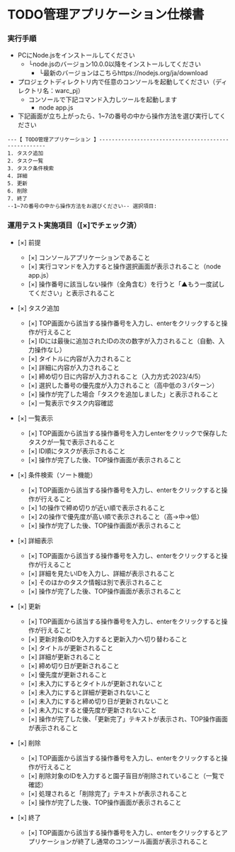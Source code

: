 # TODO管理アプリケーション仕様書

### 実行手順
- PCにNode.jsをインストールしてください
  - └node.jsのバージョン10.0.0以降をインストールしてください
    - └最新のバージョンはこちらhttps://nodejs.org/ja/download
- プロジェクトディレクトリ内で任意のコンソールを起動してください（ディレクトリ名：warc_pj）
  - コンソールで下記コマンド入力しツールを起動します
    - node app.js
- 下記画面が立ち上がったら、1~7の番号の中から操作方法を選び実行してください
```
---【 TODO管理アプリケーション 】-----------------------------------------------------
1. タスク追加
2. タスク一覧
3. タスク条件検索
4. 詳細
5. 更新
6. 削除
7. 終了
--1~7の番号の中から操作方法をお選びください-- 選択項目:
```

### 運用テスト実施項目（[×]でチェック済）
- [×] 前提
  - [×] コンソールアプリケーションであること
  - [×] 実行コマンドを入力すると操作選択画面が表示されること（node app.js）
  - [×] 操作番号に該当しない操作（全角含む）を行うと「▲もう一度試してください」と表示されること

- [×] タスク追加
  - [×] TOP画面から該当する操作番号を入力し、enterをクリックすると操作が行えること
  - [×] IDには最後に追加されたIDの次の数字が入力されること（自動、入力操作なし）
  - [×] タイトルに内容が入力されること
  - [×] 詳細に内容が入力されること
  - [×] 締め切り日に内容が入力されること（入力方式:2023/4/5）
  - [×] 選択した番号の優先度が入力されること（高中低の３パターン）
  - [×] 操作が完了した場合「タスクを追加しました」と表示されること
  - [×] 一覧表示でタスク内容確認

- [×] 一覧表示
  - [×] TOP画面から該当する操作番号を入力しenterをクリックで保存したタスクが一覧で表示されること
  - [×] ID順にタスクが表示されること
  - [×] 操作が完了した後、TOP操作画面が表示されること

- [×] 条件検索（ソート機能）
  - [×] TOP画面から該当する操作番号を入力し、enterをクリックすると操作が行えること
  - [×] 1の操作で締め切りが近い順で表示されること
  - [×] 2の操作で優先度が高い順で表示されること（高→中→低）
  - [×] 操作が完了した後、TOP操作画面が表示されること

- [×] 詳細表示
  - [×] TOP画面から該当する操作番号を入力し、enterをクリックすると操作が行えること
  - [×] 詳細を見たいIDを入力し、詳細が表示されること
  - [×] そのほかのタスク情報は別で表示されること
  - [×] 操作が完了した後、TOP操作画面が表示されること

- [×] 更新
  - [×] TOP画面から該当する操作番号を入力し、enterをクリックすると操作が行えること
  - [×] 更新対象のIDを入力すると更新入力へ切り替わること
  - [×] タイトルが更新されること
  - [×] 詳細が更新されること
  - [×] 締め切り日が更新されること
  - [×] 優先度が更新されること
  - [×] 未入力にするとタイトルが更新されないこと
  - [×] 未入力にすると詳細が更新されないこと
  - [×] 未入力にすると締め切り日が更新されないこと
  - [×] 未入力にすると優先度が更新されないこと
  - [×] 操作が完了した後、「更新完了」テキストが表示され、TOP操作画面が表示されること

- [×] 削除
  - [×] TOP画面から該当する操作番号を入力し、enterをクリックすると操作が行えること
  - [×] 削除対象のIDを入力すると園子盲目が削除されていること（一覧で確認）
  - [×] 処理されると「削除完了」テキストが表示されること
  - [×] 操作が完了した後、TOP操作画面が表示されること

- [×] 終了
  - [×] TOP画面から該当する操作番号を入力し、enterをクリックするとアプリケーションが終了し通常のコンソール画面が表示されること
